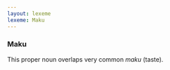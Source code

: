 ```yaml
---
layout: lexeme
lexeme: Maku
---
```


###  Maku 
This proper noun overlaps  very common *maku* (taste).

